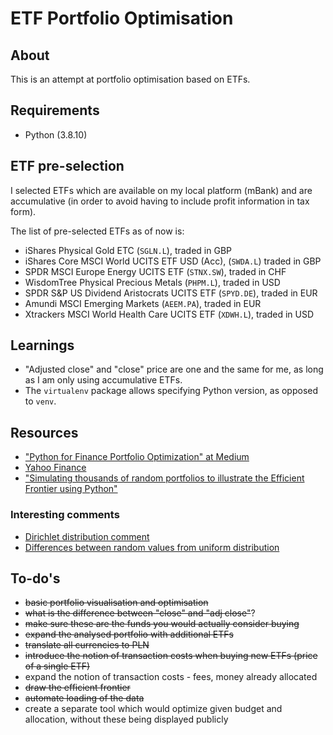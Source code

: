 # ETF Portfolio Optimisation

## About

This is an attempt at portfolio optimisation based on ETFs.

## Requirements

- Python (3.8.10)

## ETF pre-selection

I selected ETFs which are available on my local platform (mBank) and are accumulative (in order to avoid having to include profit information in tax form).

The list of pre-selected ETFs as of now is:

- iShares Physical Gold ETC (`SGLN.L`), traded in GBP
- iShares Core MSCI World UCITS ETF USD (Acc), (`SWDA.L`) traded in GBP
- SPDR MSCI Europe Energy UCITS ETF (`STNX.SW`), traded in CHF
- WisdomTree Physical Precious Metals (`PHPM.L`), traded in USD
- SPDR S&P US Dividend Aristocrats UCITS ETF (`SPYD.DE`), traded in EUR
- Amundi MSCI Emerging Markets (`AEEM.PA`), traded in EUR
- Xtrackers MSCI World Health Care UCITS ETF (`XDWH.L`), traded in USD

## Learnings

- "Adjusted close" and "close" price are one and the same for me, as long as I am only using accumulative ETFs.
- The `virtualenv` package allows specifying Python version, as opposed to `venv`.

## Resources

- ["Python for Finance Portfolio Optimization" at Medium](https://randerson112358.medium.com/python-for-finance-portfolio-optimization-66882498847)
- [Yahoo Finance](https://finance.yahoo.com/)
- ["Simulating thousands of random portfolios to illustrate the Efficient Frontier using Python"](https://www.interviewqs.com/blog/efficient-frontier)

### Interesting comments

- [Dirichlet distribution comment](https://stackoverflow.com/a/18662466)
- [Differences between random values from uniform distribution](https://stackoverflow.com/a/2640079)

## To-do's

- ~~basic portfolio visualisation and optimisation~~
- ~~what is the difference between "close" and "adj close"~~?
- ~~make sure these are the funds you would actually consider buying~~
- ~~expand the analysed portfolio with additional ETFs~~
- ~~translate all currencies to PLN~~
- ~~introduce the notion of transaction costs when buying new ETFs (price of a single ETF)~~
- expand the notion of transaction costs - fees, money already allocated
- ~~draw the efficient frontier~~
- ~~automate loading of the data~~
- create a separate tool which would optimize given budget and allocation, without these being displayed publicly
